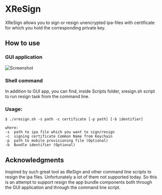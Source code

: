 # XReSign 
XReSign allows you to sign or resign unencrypted ipa-files with certificate for which you hold the corresponding private key. 

## How to use

### GUI application
![Screenshot](https://github.com/xndrs/XreSign/blob/master/screenshot/screenshot.png)

### Shell command
In addition to GUI app, you can find, inside Scripts folder, xresign.sh script to run resign task from the command line.

### Usage:
```
$ ./xresign.sh -s path -c certificate [-p path] [-b identifier]

where:
-s  path to ipa file which you want to sign/resign
-c  signing certificate Common Name from Keychain
-p  path to mobile provisioning file (Optional)
-b  Bundle identifier (Optional)
```
## Acknowledgments
Inspired by such great tool as iReSign and other command line scripts to resign the ipa files. Unfortunately a lot of them not supported today. So this is an attempt to support resign the app bundle components both through the GUI application and through the command line script.
